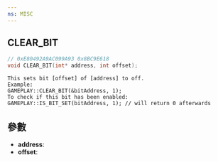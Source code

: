 ```yaml
---
ns: MISC
---
```

## CLEAR_BIT

```c
// 0xE80492A9AC099A93 0x8BC9E618
void CLEAR_BIT(int* address, int offset);
```

```
This sets bit [offset] of [address] to off.  
Example:  
GAMEPLAY::CLEAR_BIT(&bitAddress, 1);  
To check if this bit has been enabled:  
GAMEPLAY::IS_BIT_SET(bitAddress, 1); // will return 0 afterwards  
```

## 參數
* **address**: 
* **offset**: 

